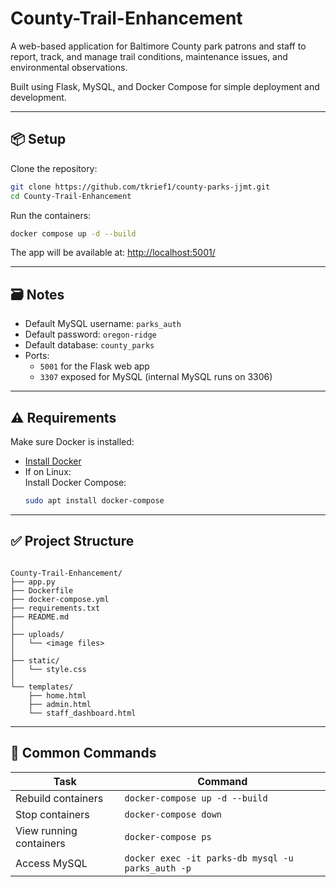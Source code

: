 # County-Trail-Enhancement

A web-based application for Baltimore County park patrons and staff to report, track, and manage trail conditions, maintenance issues, and environmental observations.

Built using Flask, MySQL, and Docker Compose for simple deployment and development.

---

## 📦 Setup

Clone the repository:

```bash
git clone https://github.com/tkrief1/county-parks-jjmt.git
cd County-Trail-Enhancement
```

Run the containers:

```bash
docker compose up -d --build
```

The app will be available at: [http://localhost:5001/](http://localhost:5001/)

---

## 🗃 Notes

- Default MySQL username: `parks_auth`  
- Default password: `oregon-ridge`  
- Default database: `county_parks`  
- Ports:
  - `5001` for the Flask web app
  - `3307` exposed for MySQL (internal MySQL runs on 3306)

---

## ⚠ Requirements

Make sure Docker is installed:

- [Install Docker](https://docs.docker.com/get-docker/)
- If on Linux:  
  Install Docker Compose:
  ```bash
  sudo apt install docker-compose
  ```

---

## ✅ Project Structure

```

County-Trail-Enhancement/
├── app.py
├── Dockerfile
├── docker-compose.yml
├── requirements.txt
├── README.md                      
│
├── uploads/                       
│   └── <image files>              
│
├── static/                        
│   └── style.css                  
│
└── templates/                     
    ├── home.html                  
    ├── admin.html                 
    └── staff_dashboard.html       

```

---

## 🧪 Common Commands

| Task | Command |
|------|---------|
| Rebuild containers | `docker-compose up -d --build` |
| Stop containers | `docker-compose down` |
| View running containers | `docker-compose ps` |
| Access MySQL | `docker exec -it parks-db mysql -u parks_auth -p` |
